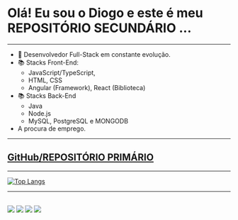 # Olá! Eu sou o Diogo e este é meu REPOSITÓRIO SECUNDÁRIO ...
---

- 💼 Desenvolvedor Full-Stack em constante evolução.
- 📚 Stacks Front-End:
  - JavaScript/TypeScript,
  - HTML, CSS
  - Angular (Framework), React (Biblioteca)
- 📚 Stacks Back-End
  - Java
  - Node.js
  - MySQL, PostgreSQL e MONGODB
- A procura de emprego.

---
## [GitHub/REPOSITÓRIO PRIMÁRIO](https://github.com/DiogoOtoni)
---
[![Top Langs](https://github-readme-stats.vercel.app/api/top-langs/?username=Diguim&layout=compact&theme=onedark)](https://github.com/Diguim/github-readme-stats)

---

<div><br>
  <a href="https://www.linkedin.com/in/diogootoni/" target="_blank"><img src="https://img.shields.io/badge/LinkedIn-0077B5?style=for-the-badge&logo=linkedin&logoColor=white"></a>
  <a href="https://www.instagram.com/diogo.ot.s/" target="_blank"><img src="https://img.shields.io/badge/Instagram-E4405F?style=for-the-badge&logo=instagram&logoColor=white"></a>
  <a href="https://t.me/diogodiguim" target="_blank"><img src="https://img.shields.io/badge/Telegram-2CA5E0?style=for-the-badge&logo=telegram&logoColor=white"></a>
  <a href="https://discord.gg/RuFGb4Kcyr" target="_blank"><img src="https://img.shields.io/badge/Discord-7289DA?style=for-the-badge&logo=discord&logoColor=white"></a>

</div>
